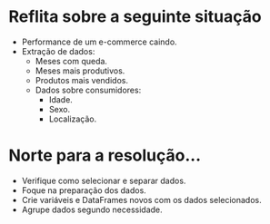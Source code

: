 # Reflita sobre a seguinte situação
* Performance de um e-commerce caindo.
* Extração de dados:
    * Meses com queda.
    * Meses mais produtivos.
    * Produtos mais vendidos.
    * Dados sobre consumidores:
        * Idade.
        * Sexo.
        * Localização.

# Norte para a resolução...
* Verifique como selecionar e separar dados.
* Foque na preparação dos dados.
* Crie variáveis e DataFrames novos com os dados selecionados.
* Agrupe dados segundo necessidade.